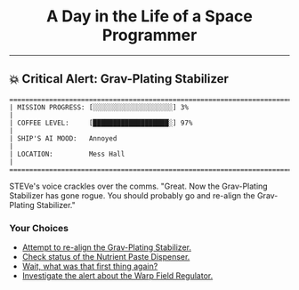 <h1 align="center">A Day in the Life of a Space Programmer</h1>

---

<h2 id="node-38">💥 Critical Alert: Grav-Plating Stabilizer</h2>

```
========================================================================
| MISSION PROGRESS: [░░░░░░░░░░░░░░░░░░░░] 3%                                  |
| COFFEE LEVEL:     [███████████████████░] 97%                                 |
| SHIP'S AI MOOD:   Annoyed                                                    |
| LOCATION:         Mess Hall                                                  |
========================================================================
```

STEVe's voice crackles over the comms. "Great. Now the Grav-Plating Stabilizer has gone rogue. You should probably go and re-align the Grav-Plating Stabilizer."



### Your Choices

*   [Attempt to re-align the Grav-Plating Stabilizer.](./README-0041.md)
*   [Check status of the Nutrient Paste Dispenser.](./README-0043.md)
*   [Wait, what was that first thing again?](./README-0037.md)
*   [Investigate the alert about the Warp Field Regulator.](./README-0043.md)
